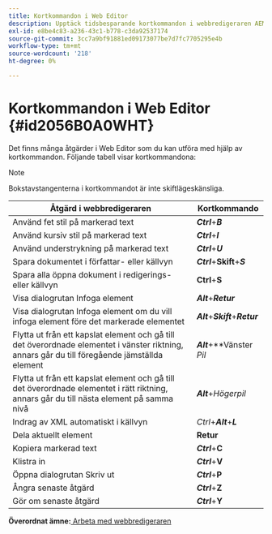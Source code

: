 ```yaml
---
title: Kortkommandon i Web Editor
description: Upptäck tidsbesparande kortkommandon i webbredigeraren AEM guider.
exl-id: e8be4c83-a236-43c1-b778-c3da92537174
source-git-commit: 3cc7a9bf91881ed09173077be7d7fc7705295e4b
workflow-type: tm+mt
source-wordcount: '218'
ht-degree: 0%

---
```


# Kortkommandon i Web Editor {#id2056B0A0WHT}

Det finns många åtgärder i Web Editor som du kan utföra med hjälp av kortkommandon. Följande tabell visar kortkommandona:

>[!NOTE]
>
> Bokstavstangenterna i kortkommandot är inte skiftlägeskänsliga.

| Åtgärd i webbredigeraren | Kortkommando |
|-----------------------|-----------------|
| Använd fet stil på markerad text | ***Ctrl***+***B*** |
| Använd kursiv stil på markerad text | ***Ctrl***+***I*** |
| Använd understrykning på markerad text | ***Ctrl***+***U*** |
| Spara dokumentet i författar- eller källvyn | ***Ctrl***+**Skift**+***S*** |
| Spara alla öppna dokument i redigerings- eller källvyn | **Ctrl**+**S** |
| Visa dialogrutan Infoga element | ***Alt***+***Retur*** |
| Visa dialogrutan Infoga element om du vill infoga element före det markerade elementet | ***Alt***+***Skift***+***Retur*** |
| Flytta ut från ett kapslat element och gå till det överordnade elementet i vänster riktning, annars går du till föregående jämställda element | ***Alt***+**Vänster *Pil* |
| Flytta ut från ett kapslat element och gå till det överordnade elementet i rätt riktning, annars går du till nästa element på samma nivå | ***Alt***+*Högerpil* |
| Indrag av XML automatiskt i källvyn | *Ctrl*+***Alt***+***L*** |
| Dela aktuellt element | **Retur** |
| Kopiera markerad text | ***Ctrl***+**C** |
| Klistra in | ***Ctrl***+**V** |
| Öppna dialogrutan Skriv ut | ***Ctrl***+**P** |
| Ångra senaste åtgärd | ***Ctrl***+**Z** |
| Gör om senaste åtgärd | ***Ctrl***+**Y** |

**Överordnat ämne:**[ Arbeta med webbredigeraren](web-editor.md)
